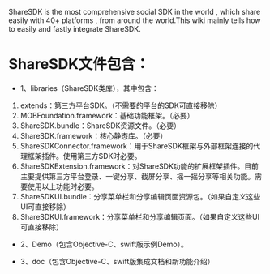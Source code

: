 
ShareSDK is the most comprehensive social SDK in the world , which share easily with 40+ platforms , from around the world.This wiki mainly tells how to easily and fastly integrate ShareSDK.

# ShareSDK文件包含：

 *  1、libraries（ShareSDK类库），其中包含：

1. extends：第三方平台SDK。（不需要的平台的SDK可直接移除）
2. MOBFoundation.framework：基础功能框架。（必要）
3. ShareSDK.bundle：ShareSDK资源文件。（必要）
4. ShareSDK.framework：核心静态库。（必要）
5. ShareSDKConnector.framework：用于ShareSDK框架与外部框架连接的代理框架插件。使用第三方SDK时必要。
6. ShareSDKExtension.framework：对ShareSDK功能的扩展框架插件。目前主要提供第三方平台登录、一键分享、截屏分享、摇一摇分享等相关功能。需要使用以上功能时必要。
7. ShareSDKUI.bundle：分享菜单栏和分享编辑页面资源包。（如果自定义这些UI可直接移除）
8. ShareSDKUI.framework：分享菜单栏和分享编辑页面。（如果自定义这些UI可直接移除）

 *  2、Demo（包含Objective-C、swift版示例Demo）。
 
 *  3、doc（包含Objective-C、swift版集成文档和新功能介绍）


